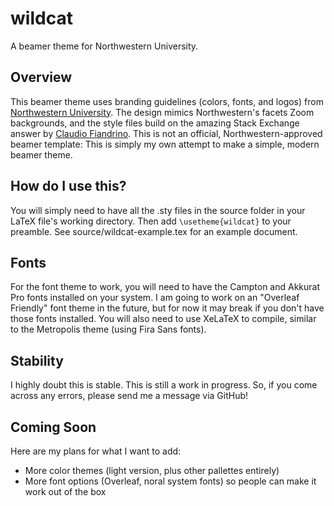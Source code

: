 # wildcat
A beamer theme for Northwestern University.

## Overview
This beamer theme uses branding guidelines (colors, fonts, and logos) from [Northwestern University](https://www.northwestern.edu/brand/visual-identity/). The design mimics Northwestern's facets Zoom backgrounds, and the style files build on the amazing Stack Exchange answer by [Claudio Fiandrino](https://tex.stackexchange.com/questions/146529/design-a-custom-beamer-theme-from-scratch). This is not an official, Northwestern-approved beamer template: This is simply my own attempt to make a simple, modern beamer theme. 

## How do I use this?
You will simply need to have all the .sty files in the source folder in your LaTeX file's working directory. Then add `\usetheme{wildcat}` to your preamble. See source/wildcat-example.tex for an example document. 

## Fonts
For the font theme to work, you will need to have the Campton and Akkurat Pro fonts installed on your system. I am going to work on an "Overleaf Friendly" font theme in the future, but for now it may break if you don't have those fonts installed. You will also need to use XeLaTeX to compile, similar to the Metropolis theme (using Fira Sans fonts).

## Stability
I highly doubt this is stable. This is still a work in progress. So, if you come across any errors, please send me a message via GitHub!

## Coming Soon
Here are my plans for what I want to add:
- More color themes (light version, plus other pallettes entirely)
- More font options (Overleaf, noral system fonts) so people can make it work out of the box
